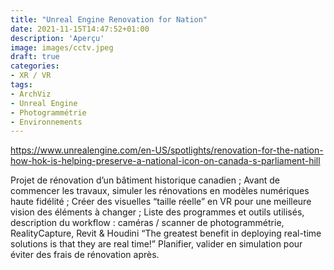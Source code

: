 ```yaml
---
title: "Unreal Engine Renovation for Nation"
date: 2021-11-15T14:47:52+01:00
description: 'Aperçu'
image: images/cctv.jpeg
draft: true
categories:
- XR / VR
tags: 
- ArchViz
- Unreal Engine
- Photogrammétrie
- Environnements
---
```

https://www.unrealengine.com/en-US/spotlights/renovation-for-the-nation-how-hok-is-helping-preserve-a-national-icon-on-canada-s-parliament-hill

Projet de rénovation d’un bâtiment historique canadien ;
Avant de commencer les travaux, simuler les rénovations en modèles numériques haute fidélité ; 
Créer des visuelles “taille réelle” en VR pour une meilleure vision des éléments à changer ;
Liste des programmes et outils utilisés, description du workflow : caméras / scanner de photogrammétrie, RealityCapture, Revit & Houdini
“The greatest benefit in deploying real-time solutions is that they are real time!”
Planifier, valider en simulation pour éviter des frais de rénovation après.
